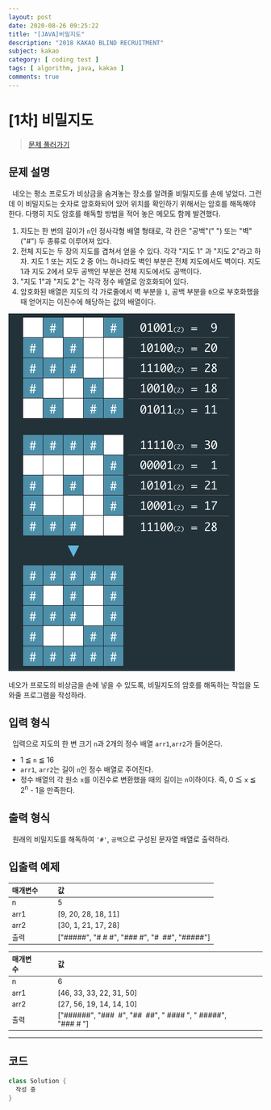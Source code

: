 ```yaml
---
layout: post
date: 2020-08-26 09:25:22
title: "[JAVA]비밀지도"
description: "2018 KAKAO BLIND RECRUITMENT"
subject: kakao
category: [ coding test ]
tags: [ algorithm, java, kakao ]
comments: true
---
```


# [1차] 비밀지도

> [문제 풀러가기](https://programmers.co.kr/learn/courses/30/lessons/17681)

## 문제 설명

&nbsp; 네오는 평소 프로도가 비상금을 숨겨놓는 장소를 알려줄 비밀지도를 손에 넣었다. 그런데 이 비밀지도는 숫자로 암호화되어 있어 위치를 확인하기 위해서는 암호를 해독해야 한다. 다행히 지도 암호를 해독할 방법을 적어 놓은 메모도 함께 발견했다.

1. 지도는 한 변의 길이가 `n`인 정사각형 배열 형태로, 각 칸은 "공백"("&nbsp;") 또는 "벽"("#") 두 종류로 이루어져 있다.
2. 전체 지도는 두 장의 지도를 겹쳐서 얻을 수 있다. 각각 "지도 1"
과 "지도 2"라고 하자. 지도 1 또는 지도 2 중 어느 하나라도 벽인 부분은 전체 지도에서도 벽이다. 지도 1과 지도 2에서 모두 공백인 부분은 전체 지도에서도 공백이다.
3. "지도 1"과 "지도 2"는 각각 정수 배열로 암호화되어 있다.
4. 암호화된 배열은 지도의 각 가로줄에서 벽 부분을 `1`, 공백 부분을 `0`으로 부호화했을 때 얻어지는 이진수에 해당하는 값의 배열이다.

![비밀지도](/assets/img/cote/secret8.png)

네오가 프로도의 비상금을 손에 넣을 수 있도록, 비밀지도의 암호를 해독하는 작업을 도와줄 프로그램을 작성하라.

## 입력 형식

&nbsp; 입력으로 지도의 한 변 크기 `n`과 2개의 정수 배열 `arr1`,`arr2`가 들어온다.

+ 1 &#8806; `n` &#8806; 16
+ `arr1`, `arr2`는 길이 `n`인 정수 배열로 주어진다.
+ 정수 배열의 각 원소 `x`를 이진수로 변환했을 때의 길이는 `n`이하이다. 즉, 0 &#8806; `x` &#8806; 2<sup>n</sup> - 1을 만족한다.

## 출력 형식

&nbsp; 원래의 비밀지도를 해독하여 `'#'`, `공백`으로 구성된 문자열 배열로 출력하라.

## 입출력 예제

| 매개변수 | &nbsp;&nbsp;&nbsp; | 값 |
|:---|:---:|:---|
| n || 5 |
| arr1 || [9, 20, 28, 18, 11] |
| arr2 || [30, 1, 21, 17, 28] |
| 출력 || ["#####", "#&nbsp;#&nbsp;#", "###&nbsp;#", "#&nbsp;&nbsp;##", "#####"]

| 매개변수 | &nbsp;&nbsp;&nbsp; | 값 |
|:---|:---:|:---|
| n || 6 |
| arr1 || [46, 33, 33, 22, 31, 50] |
| arr2 || [27, 56, 19, 14, 14, 10] |
| 출력 || ["######", "###&nbsp;&nbsp;#", "##&nbsp;&nbsp;##", "&nbsp;####&nbsp;", "&nbsp;#####", "###&nbsp;#&nbsp;"]

---

## 코드

```java
class Solution {
  작성 중
}
```
